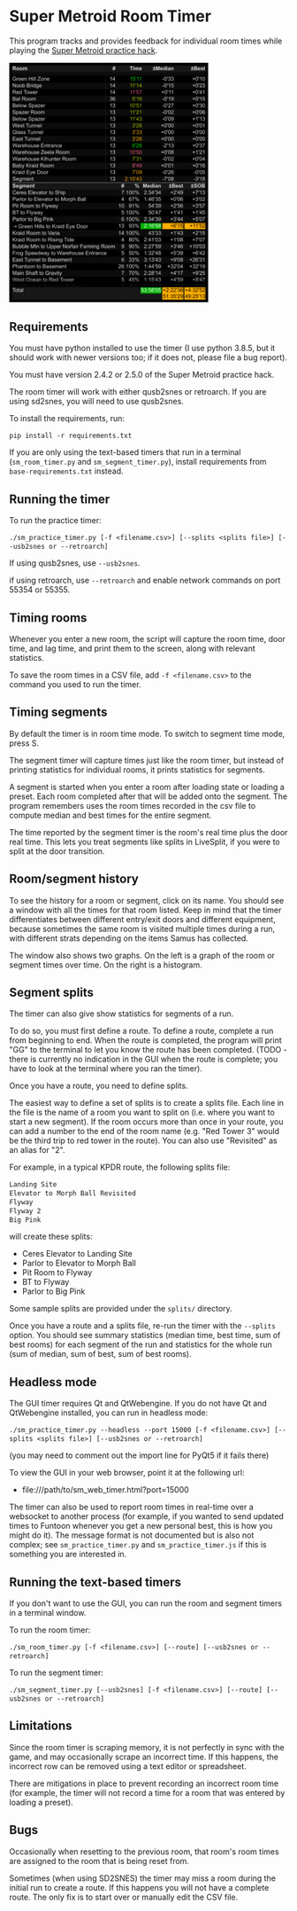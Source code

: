 Super Metroid Room Timer
========================

This program tracks and provides feedback for individual room times
while playing the [Super Metroid practice hack](https://smpractice.speedga.me/).

<img src="screenshots/sm_practice_timer.png?raw=true" alt="Image of practice timer in action" width="360">

Requirements
------------

You must have python installed to use the timer (I use python 3.8.5, but
it should work with newer versions too; if it does not, please file a
bug report).

You must have version 2.4.2 or 2.5.0 of the Super Metroid practice hack.

The room timer will work with either qusb2snes or retroarch.  If you are
using sd2snes, you will need to use qusb2snes.

To install the requirements, run:

```
pip install -r requirements.txt
```

If you are only using the text-based timers that run in a terminal
(`sm_room_timer.py` and `sm_segment_timer.py`), install requirements
from `base-requirements.txt` instead.

Running the timer
-----------------

To run the practice timer:

```
./sm_practice_timer.py [-f <filename.csv>] [--splits <splits file>] [--usb2snes or --retroarch]
```

If using qusb2snes, use `--usb2snes`.

if using retroarch, use `--retroarch` and enable network commands on
port 55354 or 55355.

Timing rooms
------------

Whenever you enter a new room, the script will capture the room time,
door time, and lag time, and print them to the screen, along with
relevant statistics.

To save the room times in a CSV file, add `-f <filename.csv>` to the
command you used to run the timer.

Timing segments
---------------

By default the timer is in room time mode.  To switch to segment time
mode, press S.

The segment timer will capture times just like the room timer, but
instead of printing statistics for individual rooms, it prints
statistics for segments.

A segment is started when you enter a room after loading state or
loading a preset.  Each room completed after that will be added onto the
segment.  The program remembers uses the room times recorded in the csv
file to compute median and best times for the entire segment.

The time reported by the segment timer is the room's real time plus the
door real time.  This lets you treat segments like splits in LiveSplit,
if you were to split at the door transition.

Room/segment history
--------------------

To see the history for a room or segment, click on its name.  You should
see a window with all the times for that room listed.  Keep in mind that
the timer differentiates between different entry/exit doors and
different equipment, because sometimes the same room is visited multiple
times during a run, with different strats depending on the items Samus
has collected.

The window also shows two graphs.  On the left is a graph of the room or
segment times over time.  On the right is a histogram.

Segment splits
--------------

The timer can also give show statistics for segments of a run.

To do so, you must first define a route.  To define a route, complete a
run from beginning to end.  When the route is completed, the program
will print "GG" to the terminal to let you know the route has been
completed. (TODO - there is currently no indication in the GUI when the
route is complete; you have to look at the terminal where you ran the
timer).

Once you have a route, you need to define splits.

The easiest way to define a set of splits is to create a splits file.
Each line in the file is the name of a room you want to split on (i.e.
where you want to start a new segment).  If the room occurs more than
once in your route, you can add a number to the end of the room name
(e.g. "Red Tower 3" would be the third trip to red tower in the route).
You can also use "Revisited" as an alias for "2".

For example, in a typical KPDR route, the following splits file:

```
Landing Site
Elevator to Morph Ball Revisited
Flyway
Flyway 2
Big Pink
```

will create these splits:
* Ceres Elevator to Landing Site
* Parlor to Elevator to Morph Ball
* Pit Room to Flyway
* BT to Flyway
* Parlor to Big Pink

Some sample splits are provided under the `splits/` directory.

Once you have a route and a splits file, re-run the timer with the
`--splits` option.  You should see summary statistics (median time, best
time, sum of best rooms) for each segment of the run and statistics for
the whole run (sum of median, sum of best, sum of best rooms).

Headless mode
-------------

The GUI timer requires Qt and QtWebengine.  If you do not have Qt and
QtWebengine installed, you can run in headless mode:

```
./sm_practice_timer.py --headless --port 15000 [-f <filename.csv>] [--splits <splits file>] [--usb2snes or --retroarch]
```

(you may need to comment out the import line for PyQt5 if it fails there)

To view the GUI in your web browser, point it at the following url:

* file:///path/to/sm_web_timer.html?port=15000

The timer can also be used to report room times in real-time over a
websocket to another process (for example, if you wanted to send updated
times to Funtoon whenever you get a new personal best, this is how you
might do it).  The message format is not documented but is also not
complex; see `sm_practice_timer.py` and `sm_practice_timer.js` if this
is something you are interested in.

Running the text-based timers
-----------------------------

If you don't want to use the GUI, you can run the room and segment
timers in a terminal window.

To run the room timer:

```
./sm_room_timer.py [-f <filename.csv>] [--route] [--usb2snes or --retroarch]
```

To run the segment timer:

```
./sm_segment_timer.py [--usb2snes] [-f <filename.csv>] [--route] [--usb2snes or --retroarch]
```

Limitations
-----------

Since the room timer is scraping memory, it is not perfectly in sync
with the game, and may occasionally scrape an incorrect time.  If this
happens, the incorrect row can be removed using a text editor or
spreadsheet.

There are mitigations in place to prevent recording an incorrect room
time (for example, the timer will not record a time for a room that was
entered by loading a preset).

Bugs
----

Occasionally when resetting to the previous room, that room's room times
are assigned to the room that is being reset from.

Sometimes (when using SD2SNES) the timer may miss a room during the
initial run to create a route.  If this happens you will not have a
complete route.  The only fix is to start over or manually edit the CSV
file.
